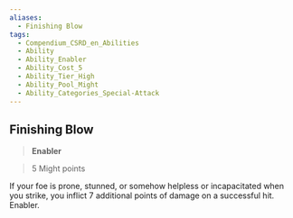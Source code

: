 ```yaml
---
aliases:
  - Finishing Blow
tags:
  - Compendium_CSRD_en_Abilities
  - Ability
  - Ability_Enabler
  - Ability_Cost_5
  - Ability_Tier_High
  - Ability_Pool_Might
  - Ability_Categories_Special-Attack
---
```

  
    
## Finishing Blow    
>**Enabler**    
>5 Might points  
    
If your foe is prone, stunned, or somehow helpless or incapacitated when you strike, you inflict 7 additional points of damage on a successful hit. Enabler.